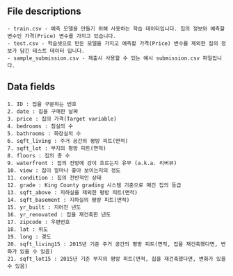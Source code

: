 ## File descriptions

    - train.csv - 예측 모델을 만들기 위해 사용하는 학습 데이터입니다. 집의 정보와 예측할 변수인 가격(Price) 변수를 가지고 있습니다.
    - test.csv - 학습셋으로 만든 모델을 가지고 예측할 가격(Price) 변수를 제외한 집의 정보가 담긴 테스트 데이터 입니다.
    - sample_submission.csv - 제출시 사용할 수 있는 예시 submission.csv 파일입니다.

## Data fields

    1. ID : 집을 구분하는 번호
    2. date : 집을 구매한 날짜
    3. price : 집의 가격(Target variable)
    4. bedrooms : 침실의 수
    5. bathrooms : 화장실의 수
    6. sqft_living : 주거 공간의 평방 피트(면적)
    7. sqft_lot : 부지의 평방 피트(면적)
    8. floors : 집의 층 수
    9. waterfront : 집의 전방에 강이 흐르는지 유무 (a.k.a. 리버뷰)
    10. view : 집이 얼마나 좋아 보이는지의 정도
    11. condition : 집의 전반적인 상태
    12. grade : King County grading 시스템 기준으로 매긴 집의 등급
    13. sqft_above : 지하실을 제외한 평방 피트(면적)
    14. sqft_basement : 지하실의 평방 피트(면적)
    15. yr_built : 지어진 년도
    16. yr_renovated : 집을 재건축한 년도
    17. zipcode : 우편번호
    18. lat : 위도
    19. long : 경도
    20. sqft_living15 : 2015년 기준 주거 공간의 평방 피트(면적, 집을 재건축했다면, 변화가 있을 수 있음)
    21. sqft_lot15 : 2015년 기준 부지의 평방 피트(면적, 집을 재건축했다면, 변화가 있을 수 있음)
